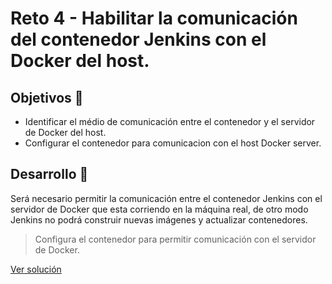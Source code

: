 # Reto 4 - Habilitar la comunicación del contenedor Jenkins con el Docker del host.

## Objetivos 🎯

* Identificar el médio de comunicación entre el contenedor y el servidor de Docker del host.
* Configurar el contenedor para comunicacion con el host Docker server.

## Desarrollo 📝

Será necesario permitir la comunicación entre el contenedor Jenkins con el servidor de Docker que esta corriendo en la máquina real, de otro modo Jenkins no podrá construir nuevas imágenes y actualizar contenedores.

>Configura el contenedor para permitir comunicación con el servidor de Docker.

[Ver solución](./solucion.md)
